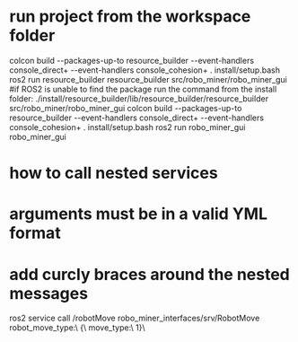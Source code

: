 # run project from the workspace folder

colcon build --packages-up-to resource_builder --event-handlers console_direct+ --event-handlers console_cohesion+
. install/setup.bash
ros2 run resource_builder resource_builder src/robo_miner/robo_miner_gui
#if ROS2 is unable to find the package run the command from the install folder:
./install/resource_builder/lib/resource_builder/resource_builder src/robo_miner/robo_miner_gui
colcon build --packages-up-to resource_builder --event-handlers console_direct+ --event-handlers console_cohesion+
. install/setup.bash
ros2 run robo_miner_gui robo_miner_gui


# how to call nested services
# arguments must be in a valid YML format
# add curcly braces around the nested messages
ros2 service call /robotMove robo_miner_interfaces/srv/RobotMove robot_move_type:\ {\ move_type:\ 1}\